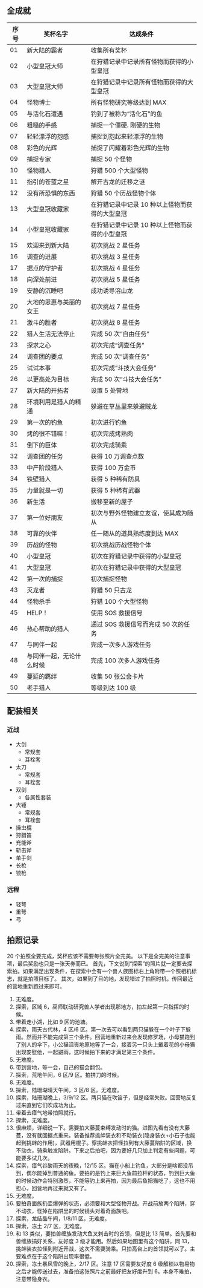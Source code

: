 ## 全成就

| 序号 | 奖杯名字                 | 达成条件 ​​​​                                  |
| ---- | ------------------------ | ---------------------------------------------- |
| 01   | 新大陆的霸者             | 收集所有奖杯                                   |
| 02   | 小型皇冠大师             | 在狩猎记录中记录所有怪物而获得的小型皇冠       |
| 03   | 大型皇冠大师             | 在狩猎记录中记录所有怪物而获得的大型皇冠       |
| 04   | 怪物博士                 | 所有怪物研究等级达到 MAX                       |
| 05   | 与活化石遭遇             | 钓到了被称为“活化石”的鱼                       |
| 06   | 粗糙的手感               | 捕捉一个僵硬. 刚硬的生物                       |
| 07   | 轻轻漂浮的抱感           | 捕捉到抱起来轻漂浮的生物                       |
| 08   | 彩色的光辉               | 捕捉了闪耀着彩色光辉的生物                     |
| 09   | 捕捉专家                 | 捕捉 50 个怪物                                 |
| 10   | 怪物猎人                 | 狩猎 500 个大型怪物                            |
| 11   | 指引的苍蓝之星           | 解开古龙的迁移之谜                             |
| 12   | 没有所恐惧的东西         | 狩猎 50 个历战怪物个体                         |
| 13   | 大型皇冠收藏家           | 在狩猎记录中记录 10 种以上怪物而获得的大型皇冠 |
| 14   | 小型皇冠收藏家           | 在狩猎记录中记录 10 种以上怪物而获得的小型皇冠 |
| 15   | 欢迎来到新大陆           | 初次挑战 2 星任务                              |
| 16   | 调查的进展               | 初次挑战 3 星任务                              |
| 17   | 据点的守护者             | 初次挑战 4 星任务                              |
| 18   | 向深处前进               | 初次挑战 5 星任务                              |
| 19   | 安静的沉睡吧             | 成功诱导溶山龙                                 |
| 20   | 大地的恩惠与美丽的女王   | 初次挑战 7 星任务                              |
| 21   | 激斗的胜者               | 初次挑战 8 星任务                              |
| 22   | 猎人生活无法停止         | 完成 50 次“自由任务”                           |
| 23   | 探求之心                 | 初次完成“调查任务”                             |
| 24   | 调查团的要点             | 完成 50 次“调查任务”                           |
| 25   | 试试本事                 | 初次完成“斗技大会任务”                         |
| 26   | 以更高处为目标           | 完成 50 次“斗技大会任务”                       |
| 27   | 新大陆的开拓者           | 设置 5 处营地                                  |
| 28   | 环境利用是猎人的精通     | 躲避在草丛里来躲避贼龙                         |
| 29   | 第一次的钓鱼             | 初次进行钓鱼                                   |
| 30   | 烤的很不错嘛！           | 初次完成烤熟肉                                 |
| 31   | 倒下的巨体               | 初次完成骑乘                                   |
| 32   | 调查团的任务             | 获得 10 万调查点数                             |
| 33   | 中产阶段猎人             | 获得 100 万金币                                |
| 34   | 铁壁猎人                 | 获得 5 种稀有防具                              |
| 35   | 力量就是一切             | 获得 5 种稀有武器                              |
| 36   | 新生活                   | 搬移至新的屋子                                 |
| 37   | 第一位好朋友             | 初次与野外怪物建立友谊，使其成为随从           |
| 38   | 可靠的伙伴               | 任一随从的道具熟练度到达 MAX                   |
| 39   | 历战的怪物               | 初次挑战历战怪物个体                           |
| 40   | 小型皇冠                 | 初次在狩猎记录中获得的小型皇冠                 |
| 41   | 大型皇冠                 | 初次在狩猎记录中获得的大型皇冠                 |
| 42   | 第一次的捕捉             | 初次捕捉怪物                                   |
| 43   | 灭龙者                   | 狩猎 50 只古龙                                 |
| 44   | 怪物杀手                 | 狩猎 100 个大型怪物                            |
| 45   | HELP！                   | 使用 SOS 救援信号                              |
| 46   | 热心帮助的猎人           | 通过 SOS 救援信号而完成 50 次的任务            |
| 47   | 与同伴一起               | 完成一次多人游戏任务                           |
| 48   | 与同伴一起，无论什么时候 | 完成 100 次多人游戏任务                        |
| 49   | 蔓延的羁绊               | 收集 50 张公会卡片                             |
| 50   | 老手猎人                 | 等级到达 100 级 ​​​​                           |

## 配装相关

### 近战

- 大剑
  - 常规套
  - 耳栓套
- 太刀
  - 常规套
  - 耳栓套
- 双剑
  - 各属性套装
- 大锤
  - 常规套
  - 耳栓套
- 操虫棍
- 狩猎笛
- 充能斧
- 斩击斧
- 单手剑
- 长枪
- 铳枪

### 远程

- 轻弩
- 重弩
- 弓

## 拍照记录

20 个拍照全要完成，奖杯应该不需要每张照片全完美。
以下是全完美的注意事项，最后奖励也只是一张天券而已。
首先，下文说到“探索”的照片就一定要去探索拍。如果满足出现条件，在探索中会有一个兽人族图标右上角附带一个照相机标志，就是拍照目标了。
其次，如果到了目的地，发现错过了拍照时机，传回最近的营地重新跑过来即可。

1. 无难度。
2. 探索，区域 6，巫师联动研究兽人学者出现那地方，拍左起第一只指挥的时候。
3. 带着走小湖，比如 9 区的池塘。
4. 探索，雨天古代林，4 区/6 区。第一次去可以看到两只猫躲在一个叶子下躲雨。然而并不能完成第三个条件。回营地重新过来会发现修罗场，小母猫跑到了别人的伞下，小公猫沮丧地原地等了一会，接着另一只头上戴着花的小母猫出现安慰他，一起避雨，这时候拍下来的才满足第三个条件。
5. 无难度。
6. 带到营地，等一会，自己的猫会翻包。
7. 探索，荒地午间，6 区/9 区。拍拼刀的时候。
8. 无难度。
9. 探索，陆珊瑚晴天午间，3 区/8 区。无难度。
10. 探索，陆珊瑚晚上，3/9/12 区。两只猫在吹笛子，但是经常失败。回营地反复过来直到它们吹成功为止。
11. 带着去瘴气地带拍照就行。
12. 探索，无难度。
13. 很麻烦，详细说一下。需要拍大藤蔓束缚发动时的猫。进图先看有没有大藤蔓，没有就回据点重来。装备推荐挑衅装衣和不动装衣(隐身装衣+小石子也能起到挑衅的作用)，武器用棍子。穿挑衅衣把怪拉到有大藤蔓陷阱的区域，换不动衣，骑乘触发陷阱。下来之后拍吧，因为要好几只加上判定有些问题，可能要多试几次。
14. 探索，瘴气谷酸雨天的夜晚，12/15 区。猫在小船上钓鱼，大部分是啥都没吊到，偶尔能掉到普通的鱼。要拍的是钓上来巨大鱼前拉杆的状态，钓到巨大鱼的时候动作会特别激烈，不能等钓上来再拍，因为最后鱼把猫吃了，这也不用担心，回营地再过来就又有了。
15. 无难度。
16. 要拍奇面族扔壶爆弹的状态，必须要和大型怪物开战。开战前放两个陷阱，穿不动衣，怪掉在陷阱里的时候镜头对着奇面族吧。
17. 探索，龙结晶午间，1/8/11 区，无难度。
18. 探索，冻土 2/7 区，无难度。
19. 和 13 类似，要拍兽缠族发动大鱼叉刺击时的首领，但是比 13 简单。首先要和兽缠族搞好关系，友好度 3 级才能用。然后如果地图里有这个陷阱，同 13，挑衅装衣拉怪到附近开战，这次不需要骑乘。只拍高台上的首领就可以了。主要难点在于这个陷阱出现率很低。
20. 探索，冻土暴风雪的晚上，2/17 区。注意 17 区需要友好度 6 级解锁以物易物之后才能传送过去，准备拍这张照片之前最好把友好度升到 6。本身不难拍，注意带隐身衣。
